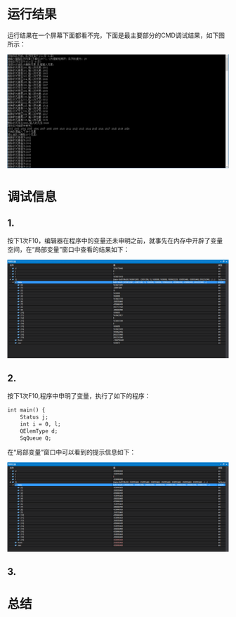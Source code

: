 # 运行结果

运行结果在一个屏幕下面都看不完，下面是最主要部分的CMD调试结果，如下图所示：

![](img/result.png)

# 调试信息

## 1.

按下1次F10，编辑器在程序中的变量还未申明之前，就事先在内存中开辟了变量空间，在“局部变量”窗口中查看的结果如下：

![](img/img1.png)

## 2.

按下1次F10,程序中申明了变量，执行了如下的程序：

```
int main() {
	Status j;
	int i = 0, l;
	QElemType d;
	SqQueue Q;
```

在“局部变量”窗口中可以看到的提示信息如下：

![](img/img2.png)

## 3.



# 总结